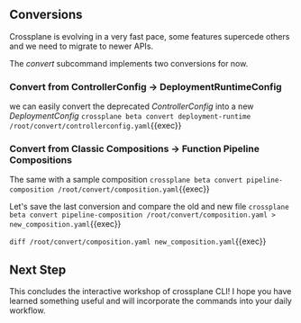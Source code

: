 ## Conversions

Crossplane is evolving in a very fast pace, some features supercede others and
we need to migrate to newer APIs.

<!-- TODO:(piotr1215) add conversion examples -->

The _convert_ subcommand implements two conversions for now.

### Convert from ControllerConfig -> DeploymentRuntimeConfig

we can easily convert the deprecated _ControllerConfig_ into a new
_DeploymentConfig_ `crossplane beta convert deployment-runtime
/root/convert/controllerconfig.yaml`{{exec}}

### Convert from Classic Compositions -> Function Pipeline Compositions

The same with a sample composition `crossplane beta convert pipeline-composition
/root/convert/composition.yaml`{{exec}}

Let's save the last conversion and compare the old and new file `crossplane beta convert pipeline-composition
/root/convert/composition.yaml > new_composition.yaml`{{exec}}

`diff /root/convert/composition.yaml new_composition.yaml`{{exec}}

## Next Step

This concludes the interactive workshop of crossplane CLI! I hope you have
learned something useful and will incorporate the commands into your daily
workflow.
